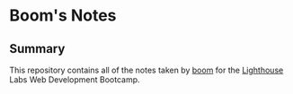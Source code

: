 # Boom's Notes

## Summary 

This repository contains all of the notes taken by [boom](https://github.com/Ssangbomb) for the [Lighthouse](https://www.lighthouselabs.ca/) Labs Web Development Bootcamp.
